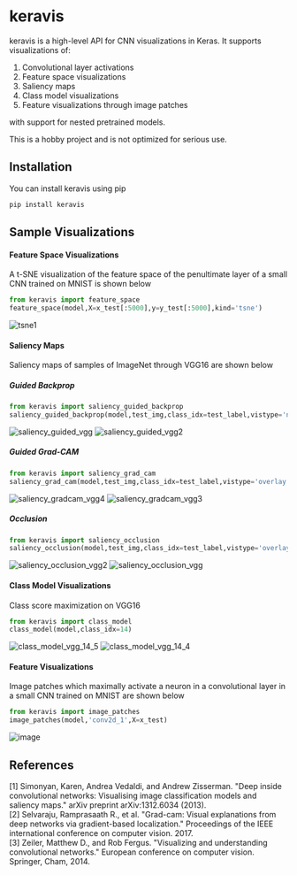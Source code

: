 # keravis

keravis is a high-level API for CNN visualizations in Keras. It supports visualizations of:

1. Convolutional layer activations
2. Feature space visualizations
3. Saliency maps
4. Class model visualizations
5. Feature visualizations through image patches

with support for nested pretrained models.

This is a hobby project and is not optimized for serious use.

## Installation

You can install keravis using pip

```bash
pip install keravis
```

<!--## Usage

Read the [documentation](https://keravis.readthedocs.io/en/latest/?)-->

## Sample Visualizations

#### Feature Space Visualizations
A t-SNE visualization of the feature space of the penultimate layer of a small CNN trained on MNIST is shown below
```python
from keravis import feature_space
feature_space(model,X=x_test[:5000],y=y_test[:5000],kind='tsne')
```
![tsne1](https://user-images.githubusercontent.com/65565946/177788216-56b001f3-5a4e-483f-9678-3971bd17551c.png)

#### Saliency Maps
Saliency maps of samples of ImageNet through VGG16 are shown below


##### Guided Backprop
```python
from keravis import saliency_guided_backprop
saliency_guided_backprop(model,test_img,class_idx=test_label,vistype='next')
```

![saliency_guided_vgg](https://user-images.githubusercontent.com/65565946/178020191-577e58b9-91e5-4fc4-a678-b73236d2e210.png)
![saliency_guided_vgg2](https://user-images.githubusercontent.com/65565946/178019063-7d4065d2-b09c-4b97-9902-53d4a8513a92.png)

##### Guided Grad-CAM
```python
from keravis import saliency_grad_cam
saliency_grad_cam(model,test_img,class_idx=test_label,vistype='overlay')
```

![saliency_gradcam_vgg4](https://user-images.githubusercontent.com/65565946/178020404-be33a1bf-0f51-42ec-b0fd-4714a8b650bc.png)
![saliency_gradcam_vgg3](https://user-images.githubusercontent.com/65565946/178020377-a6975e6e-6f07-4a2c-864f-c06fd50c42d5.png)

##### Occlusion
```python
from keravis import saliency_occlusion
saliency_occlusion(model,test_img,class_idx=test_label,vistype='overlay')
```
![saliency_occlusion_vgg2](https://user-images.githubusercontent.com/65565946/178020704-197ad01a-1ba8-4780-ade6-bd4ca31e689f.png)
![saliency_occlusion_vgg](https://user-images.githubusercontent.com/65565946/178020474-9a224c71-95d1-4d33-994b-230a95524486.png)

#### Class Model Visualizations
Class score maximization on VGG16 
```python
from keravis import class_model
class_model(model,class_idx=14)
```

![class_model_vgg_14_5](https://user-images.githubusercontent.com/65565946/178027182-baeb8d46-a1df-44e5-abf3-439c61782a66.png)
![class_model_vgg_14_4](https://user-images.githubusercontent.com/65565946/178026784-50435bd9-2ee0-4a52-86d7-6599ca77d2cf.png)


#### Feature Visualizations
Image patches which maximally activate a neuron in a convolutional layer in a small CNN trained on MNIST are shown below
```python
from keravis import image_patches
image_patches(model,'conv2d_1',X=x_test)
```

![image](https://user-images.githubusercontent.com/65565946/177796065-4151b122-d1c8-466e-b3bc-433fb9bae7b3.png)

## References
[1] Simonyan, Karen, Andrea Vedaldi, and Andrew Zisserman. "Deep inside convolutional networks: Visualising image classification models and saliency maps." arXiv preprint arXiv:1312.6034 (2013). <br />
[2] Selvaraju, Ramprasaath R., et al. "Grad-cam: Visual explanations from deep networks via gradient-based localization." Proceedings of the IEEE international conference on computer vision. 2017. <br/>
[3] Zeiler, Matthew D., and Rob Fergus. "Visualizing and understanding convolutional networks." European conference on computer vision. Springer, Cham, 2014.
